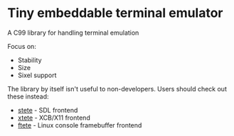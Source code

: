 # Tiny embeddable terminal emulator

A C99 library for handling terminal emulation

Focus on:
- Stability
- Size
- Sixel support

The library by itself isn't useful to non-developers. Users should check out these instead:
- [stete](https://github.com/Dareka826/stete) - SDL frontend
- [xtete](https://github.com/Dareka826/xtete) - XCB/X11 frontend
- [ftete](https://github.com/Dareka826/ltete) - Linux console framebuffer frontend
